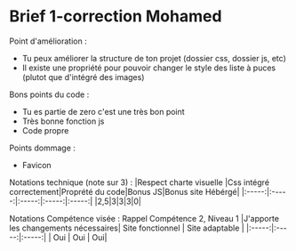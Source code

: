 # Brief 1-correction Mohamed

Point d'amélioration : 
- Tu peux améliorer la structure de ton projet (dossier css, dossier js, etc)
- Il existe une propriété pour pouvoir changer le style des liste à puces (plutot que d'intégré des images)

Bons points du code : 
- Tu es partie de zero c'est une très bon point 
- Très bonne fonction js 
- Code propre

Points dommage :
- Favicon

Notations technique (note sur 3) : 
|Respect charte visuelle |Css intégré correctement|Proprété du code|Bonus JS|Bonus site Hébérgé|
|:-----:|:-----:|:-----:|:-----:|:-----:|
|2,5|3|3|3|0|

Notations Compétence visée : Rappel Compétence 2, Niveau 1 
|J'apporte les changements nécessaires| Site fonctionnel | Site adaptable |
|:-----:|:-----:|:-----:|
| Oui | Oui | Oui| 
